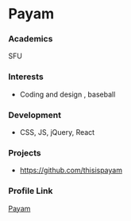 # Payam

### Academics

SFU

### Interests

- Coding and design , baseball

### Development

- CSS, JS, jQuery, React

### Projects

- https://github.com/thisispayam

### Profile Link

[Payam](https://github.com/thisispayam)